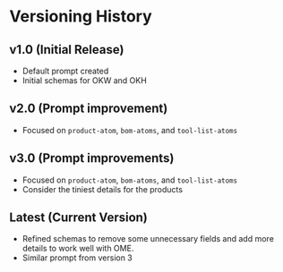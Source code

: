 # Versioning History

## v1.0 (Initial Release)
- Default prompt created
- Initial schemas for OKW and OKH

## v2.0 (Prompt improvement)
- Focused on `product-atom`, `bom-atoms`, and `tool-list-atoms`

## v3.0 (Prompt improvements)
- Focused on `product-atom`, `bom-atoms`, and `tool-list-atoms`
- Consider the tiniest details for the products


## Latest (Current Version)
- Refined schemas to remove some unnecessary fields and add more details to work well with OME.
- Similar prompt from version 3
